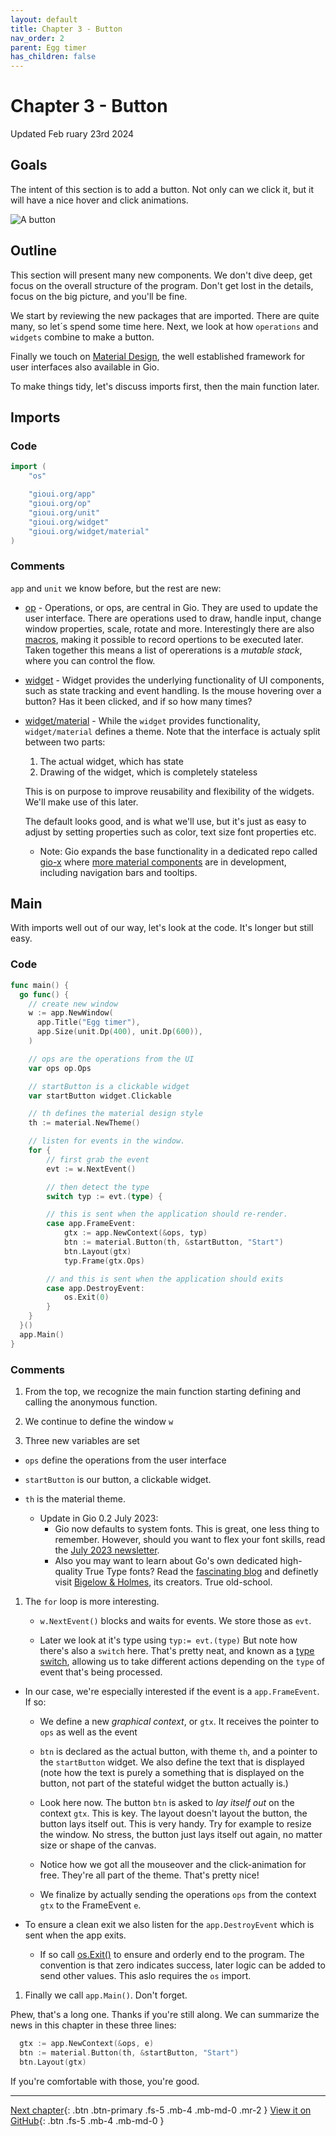 ```yaml
---
layout: default
title: Chapter 3 - Button
nav_order: 2
parent: Egg timer
has_children: false
---
```


# Chapter 3 - Button

Updated Feb ruary 23rd 2024

## Goals

The intent of this section is to add a button. Not only can we click it, but it will have a nice hover and click animations.

![A button](03_button.gif)

## Outline

This section will present many new components. We don't dive deep, get focus on the overall structure of the program. Don't get lost in the details, focus on the big picture, and you'll be fine.

We start by reviewing the new packages that are imported. There are quite many, so let´s spend some time here. Next, we look at how `operations` and `widgets` combine to make a button.

Finally we touch on [Material Design](https://material.io/), the well established framework for user interfaces also available in Gio.

To make things tidy, let's discuss imports first, then the main function later.

## Imports

### Code

```go
import (
    "os"

    "gioui.org/app"
    "gioui.org/op"
    "gioui.org/unit"
    "gioui.org/widget"
    "gioui.org/widget/material"
)
```

### Comments

`app` and `unit` we know before, but the rest are new:

- [op](https://pkg.go.dev/gioui.org/op) - Operations, or ops, are central in Gio. They are used to update the user interface. There are operations used to draw, handle input, change window properties, scale, rotate and more. Interestingly there are also [macros](https://pkg.go.dev/gioui.org/op#MacroOp), making it possible to record opertions to be executed later. Taken together this means a list of opererations is a _mutable stack_, where you can control the flow.

- [widget](https://pkg.go.dev/gioui.org/widget) - Widget provides the underlying functionality of UI components, such as state tracking and event handling. Is the mouse hovering over a button? Has it been clicked, and if so how many times?

- [widget/material](https://pkg.go.dev/gioui.org/widget/material) - While the `widget` provides functionality, `widget/material` defines a theme. Note that the interface is actualy split between two parts:

  1. The actual widget, which has state
  1. Drawing of the widget, which is completely stateless

  This is on purpose to improve reusability and flexibility of the widgets. We'll make use of this later.

  The default looks good, and is what we'll use, but it's just as easy to adjust by setting properties such as color, text size font properties etc.

  - Note: Gio expands the base functionality in a dedicated repo called [gio-x](https://pkg.go.dev/gioui.org/x) where [more material components](https://pkg.go.dev/gioui.org/x/component) are in development, including navigation bars and tooltips.

## Main

With imports well out of our way, let's look at the code. It's longer but still easy.

### Code

```go
func main() {
  go func() {
    // create new window
    w := app.NewWindow(
      app.Title("Egg timer"),
      app.Size(unit.Dp(400), unit.Dp(600)),
    )

    // ops are the operations from the UI
    var ops op.Ops

    // startButton is a clickable widget
    var startButton widget.Clickable

    // th defines the material design style
    th := material.NewTheme()

    // listen for events in the window.
    for {
        // first grab the event
        evt := w.NextEvent()

        // then detect the type
        switch typ := evt.(type) {

        // this is sent when the application should re-render.
        case app.FrameEvent:
            gtx := app.NewContext(&ops, typ)
            btn := material.Button(th, &startButton, "Start")
            btn.Layout(gtx)
            typ.Frame(gtx.Ops)

        // and this is sent when the application should exits
        case app.DestroyEvent:
            os.Exit(0)
        }
    }
  }()
  app.Main()
}
```

### Comments

1. From the top, we recognize the main function starting defining and calling the anonymous function.

1. We continue to define the window `w`

1. Three new variables are set

- `ops` define the operations from the user interface

- `startButton` is our button, a clickable widget.

- `th` is the material theme.
    -  Update in Gio 0.2 July 2023:
        - Gio now defaults to system fonts. This is great, one less thing to remember. However, should you want to flex your font skills, read the [July 2023 newsletter](https://gioui.org/news/2023-07).
        - Also you may want to learn about Go's own dedicated high-quality True Type fonts? Read the [fascinating blog](https://blog.golang.org/go-fonts) and definetly visit [Bigelow & Holmes](https://bigelowandholmes.typepad.com), its creators. True old-school.

1. The `for` loop is more interesting. 
   - `w.NextEvent()` blocks and waits for events. We store those as `evt`.

   - Later we look at it's type using `typ:= evt.(type)` But note how there's also a `switch` here. That's pretty neat, and known as a [type switch](https://tour.golang.org/methods/16), allowing us to take different actions depending on the `type` of event that's being processed.

  - In our case, we're especially interested if the event is a `app.FrameEvent`. If so:

    - We define a new _graphical context_, or `gtx`. It receives the pointer to `ops` as well as the event

    - `btn` is declared as the actual button, with theme `th`, and a pointer to the `startButton` widget. We also define the text that is displayed (note how the text is purely a something that is displayed on the button, not part of the stateful widget the button actually is.)

    - Look here now. The button `btn` is asked to _lay itself out_ on the context `gtx`. This is key. The layout doesn't layout the button, the button lays itself out. This is very handy. Try for example to resize the window. No stress, the button just lays itself out again, no matter size or shape of the canvas.

    - Notice how we got all the mouseover and the click-animation for free. They're all part of the theme. That's pretty nice!

    - We finalize by actually sending the operations `ops` from the context `gtx` to the FrameEvent `e`.

- To ensure a clean exit we also listen for the `app.DestroyEvent` which is sent when the app exits. 

  - If so call [os.Exit()](https://pkg.go.dev/os?utm_source=gopls#Exit) to ensure and orderly end to the program. The convention is that zero indicates success, later logic can be added to send other values. This aslo requires the `os` import.

1. Finally we call `app.Main()`. Don't forget.

Phew, that's a long one. Thanks if you're still along. We can summarize the news in this chapter in these three lines:

```go
  gtx := app.NewContext(&ops, e)
  btn := material.Button(th, &startButton, "Start")
  btn.Layout(gtx)
```

If you're comfortable with those, you're good.

---

[Next chapter](04_button_low.md){: .btn .btn-primary .fs-5 .mb-4 .mb-md-0 .mr-2 }
[View it on GitHub](https://github.com/jonegil/gui-with-gio/tree/main/egg_timer){: .btn .fs-5 .mb-4 .mb-md-0 }
